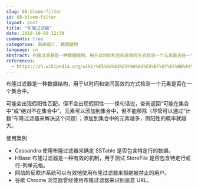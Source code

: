 ```yaml
---
slug: 68-bloom-filter
id: 68-bloom-filter
layout: post
title: "布隆过滤器"
date: 2018-10-09 12:39
comments: true
categories: 系统设计, 数据结构
language: cn
abstract: 布隆过滤器是一种数据结构，用于以时间和空间高效的方式检测一个元素是否在一个集合中。查询返回“可能在集合中”或“绝对不在集合中”。
references:
  - https://zh.wikipedia.org/wiki/%E5%B8%83%E9%9A%86%E8%BF%87%E6%BB%A4%E5%99%A8
---
```


布隆过滤器是一种数据结构，用于以时间和空间高效的方式检测一个元素是否在一个集合中。

可能会出现假阳性匹配，但不会出现假阴性——换句话说，查询返回“可能在集合中”或“绝对不在集合中”。元素可以添加到集合中，但不能移除（尽管可以通过“计数”布隆过滤器来解决这个问题）；添加到集合中的元素越多，假阳性的概率就越大。

使用案例

- Cassandra 使用布隆过滤器来确定 SSTable 是否包含特定行的数据。
- HBase 布隆过滤器是一种有效的机制，用于测试 StoreFile 是否包含特定行或行-列单元格。
- 网站的反欺诈系统可以有效地使用布隆过滤器来拒绝被禁止的用户。
- 谷歌 Chrome 浏览器曾经使用布隆过滤器来识别恶意 URL。
